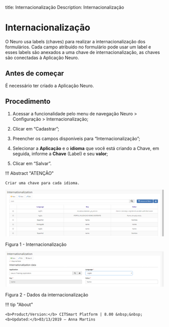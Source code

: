 title: Internacionalização
Description: Internacionalização
# Internacionalização

O Neuro usa labels (chaves) para realizar a internacionalização dos formulários.
Cada campo atribuído no formulário pode usar um label e esses labels são
anexados a uma chave de internacionalização, as chaves são conectadas à
Aplicação Neuro.

Antes de começar
--------------

É necessário ter criado a Aplicação Neuro.

Procedimento
------------

1.  Acessar a funcionalidade pelo menu de navegação Neuro \> Configuração \> Internacionalização;

2.  Clicar em “Cadastrar”;

3.  Preencher os campos disponíveis para “Internacionalização”;

4.  Selecionar a **Aplicação** e o **idioma** que você está criando a Chave, em
    seguida, informe a **Chave** (Label) e seu **valor**;

5.  Clicar em “Salvar”.


!!! Abstract "ATENÇÃO"

    Criar uma chave para cada idioma.


![internationalization](images/neuro-5.png)

Figura 1 - Internacionalização


![internationalization](images/neuro-6.png)

Figura 2 - Dados da internacionalização


!!! tip "About"

    <b>Product/Version:</b> CITSmart Platform | 8.00 &nbsp;&nbsp;
    <b>Updated:</b>03/13/2019 – Anna Martins
